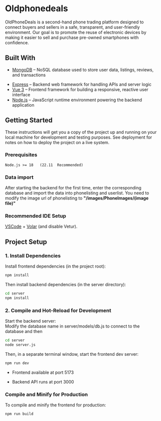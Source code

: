 # Oldphonedeals

OldPhoneDeals is a second-hand phone trading platform designed to connect buyers and sellers in a safe, transparent, and user-friendly environment. Our goal is to promote the reuse of electronic devices by making it easier to sell and purchase pre-owned smartphones with confidence.

## Built With

* [MongoDB](https://www.mongodb.com/) – NoSQL database used to store user data, listings, reviews, and transactions  
- [Express](https://expressjs.com/) – Backend web framework for handling APIs and server logic  
- [Vue 3](https://vuejs.org/) – Frontend framework for building a responsive, reactive user interface  
- [Node.js](https://nodejs.org/) – JavaScript runtime environment powering the backend application

## Getting Started

These instructions will get you a copy of the project up and running on your local machine for development and testing purposes. See deployment for notes on how to deploy the project on a live system.

### Prerequisites

```
Node.js >= 18   (22.11  Recommended)
```

### Data import

After starting the backend for the first time, enter the corresponding database and import the data into phonelisting and userlist. You need to modify the image url of phonelisting to **"/images/PhoneImages/(image file)"**

### Recommended IDE Setup

[VSCode](https://code.visualstudio.com/) + [Volar](https://marketplace.visualstudio.com/items?itemName=Vue.volar) (and disable Vetur).

## Project Setup

### 1. Install Dependencies

Install frontend dependencies (in the project root):

```sh
npm install
```
Then install backend dependencies (in the server directory):

```sh
cd server
npm install
```

### 2. Compile and Hot-Reload for Development
Start the backend server: <br>
Modify the database name in server/models/db.js to connect to the database and then
```sh
cd server
node server.js
```
Then, in a separate terminal window, start the frontend dev server:
```sh
npm run dev
```
- Frontend available at port 5173

- Backend API runs at port 3000

### Compile and Minify for Production

To compile and minify the frontend for production:

```sh
npm run build
```
